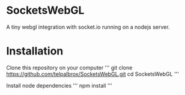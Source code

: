 # SocketsWebGL
A tiny webgl integration with socket.io running on a nodejs server.

# Installation
Clone this repository on your computer
'''
git clone https://github.com/telpalbrox/SocketsWebGL.git
cd SocketsWebGL
'''

Install node dependencies
'''
npm install
'''

